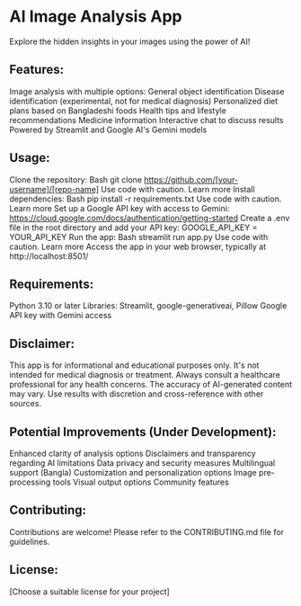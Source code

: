 # AI Image Analysis App

Explore the hidden insights in your images using the power of AI!

## Features:

Image analysis with multiple options:
General object identification
Disease identification (experimental, not for medical diagnosis)
Personalized diet plans based on Bangladeshi foods
Health tips and lifestyle recommendations
Medicine information
Interactive chat to discuss results
Powered by Streamlit and Google AI's Gemini models
## Usage:

Clone the repository:
Bash
git clone https://github.com/[your-username]/[repo-name]
Use code with caution. Learn more
Install dependencies:
Bash
pip install -r requirements.txt
Use code with caution. Learn more
Set up a Google API key with access to Gemini: https://cloud.google.com/docs/authentication/getting-started
Create a .env file in the root directory and add your API key:
GOOGLE_API_KEY = YOUR_API_KEY
Run the app:
Bash
streamlit run app.py
Use code with caution. Learn more
Access the app in your web browser, typically at http://localhost:8501/
## Requirements:

Python 3.10 or later
Libraries: Streamlit, google-generativeai, Pillow
Google API key with Gemini access
## Disclaimer:

This app is for informational and educational purposes only. It's not intended for medical diagnosis or treatment. Always consult a healthcare professional for any health concerns.
The accuracy of AI-generated content may vary. Use results with discretion and cross-reference with other sources.
## Potential Improvements (Under Development):

Enhanced clarity of analysis options
Disclaimers and transparency regarding AI limitations
Data privacy and security measures
Multilingual support (Bangla)
Customization and personalization options
Image pre-processing tools
Visual output options
Community features
## Contributing:

Contributions are welcome! Please refer to the CONTRIBUTING.md file for guidelines.

## License:

[Choose a suitable license for your project]